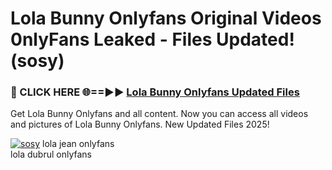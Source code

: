 # Lola Bunny Onlyfans Original Videos 0nlyFans Leaked - Files Updated! (sosy)

<h3>🔴 CLICK HERE 🌐==►► <a href="https://tinyurl.com/2wckxsce" rel="nofollow">Lola Bunny Onlyfans Updated Files</a></h3>

Get Lola Bunny Onlyfans and all content. Now you can access all videos and pictures of Lola Bunny Onlyfans. New Updated Files 2025!

[![sosy](https://i.imgur.com/AFduVYN.gif)](https://tinyurl.com/2wckxsce)
lola jean onlyfans<br>
lola dubrul onlyfans